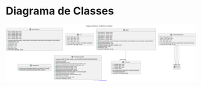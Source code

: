 # Diagrama de Classes

![Diagrama de Classes](./svg/plantUML/CG_Biblioteca_Completo.svg "Diagrama de Classes")  
